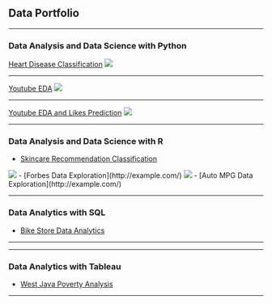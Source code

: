 ## Data Portfolio

---

### Data Analysis and Data Science with Python

[Heart Disease Classification](/sample_page)
<img src="images/dummy_thumbnail.jpg?raw=true"/>

---
[Youtube EDA](/pdf/sample_presentation.pdf)
<img src="images/dummy_thumbnail.jpg?raw=true"/>

---
[Youtube EDA and Likes Prediction](http://example.com/)
<img src="images/dummy_thumbnail.jpg?raw=true"/>

---

### Data Analysis and Data Science with R

- [Skincare Recommendation Classification](http://example.com/)
<img src="images/dummy_thumbnail.jpg?raw=true"/>
- [Forbes Data Exploration](http://example.com/)
<img src="images/dummy_thumbnail.jpg?raw=true"/>
- [Auto MPG Data Exploration](http://example.com/)

---

### Data Analytics with SQL
- [Bike Store Data Analytics](http://example.com/)

---

---

### Data Analytics with Tableau
- [West Java Poverty Analysis](http://example.com/)

---
